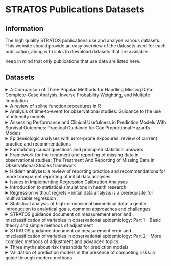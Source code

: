# STRATOS Publications Datasets

## Information
The high quality STRATOS publications use and analyse various datasets. This website should provide an easy overview of the datasets used for each publication, along with links to download datasets that are available.

Keep in mind that only publications that use data are listed here.

## Datasets

<!-- Publication --> 
<details>
<summary>A Comparison of Three Popular Methods for Handling Missing Data: Complete-Case Analysis, Inverse Probability Weighting, and Multiple Imputation</summary>
<br>

The Dataset is from the Youth Cohort Time Series for England, Wales and Scotland, 1984-2002

https://beta.ukdataservice.ac.uk/datacatalogue/studies/study?id=5765

</details>

<!-- Publication --> 
<details>
  <summary>A review of spline function procedures in R</summary>
  <br>
</details>

<!-- Publication --> 
<details>
  <summary>Analysis of time‐to‐event for observational studies: Guidance to the use of intensity models</summary>
  <br>
</details>

<!-- Publication --> 
<details>
  <summary>Assessing Performance and Clinical Usefulness in Prediction Models With Survival Outcomes: Practical Guidance for Cox Proportional Hazards Models</summary>
  <br>
</details>

<!-- Publication --> 
<details>
  <summary>Epidemiologic analyses with error-prone exposures: review of current practice and recommendations</summary>
  <br>
</details>

<!-- Publication --> 
<details>
  <summary>Formulating causal questions and principled statistical answers</summary>
  <br>
</details>

<!-- Publication --> 
<details>
  <summary>Framework for the treatment and reporting of missing data in observational studies: The Treatment And Reporting of Missing Data in Observational Studies framework</summary>
  <br>
</details>

<!-- Publication --> 
<details>
  <summary>Hidden analyses: a review of reporting practice and recommendations for more transparent reporting of initial data analyses</summary>
  <br>
</details>

<!-- Publication --> 
<details>
  <summary>Issues in Implementing Regression Calibration Analyses</summary>
  <br>
</details>

<!-- Publication --> 
<details>
  <summary>Introduction to statistical simulations in health research</summary>
  <br>
</details>

<!-- Publication --> 
<details>
  <summary>Regression without regrets – initial data analysis is a prerequisite for multivariable regression</summary>
  <br>
</details>

<!-- Publication --> 
<details>
  <summary>Statistical analysis of high-dimensional biomedical data: a gentle introduction to analytical goals, common approaches and challenges</summary>
  <br>
</details>

<!-- Publication --> 
<details>
  <summary>STRATOS guidance document on measurement error and misclassification of variables in observational epidemiology: Part 1—Basic theory and simple methods of adjustment</summary>
  <br>
</details>

<!-- Publication --> 
<details>
  <summary>STRATOS guidance document on measurement error and misclassification of variables in observational epidemiology: Part 2—More complex methods of adjustment and advanced topics</summary>
  <br>
</details>

<!-- Publication --> 
<details>
  <summary>Three myths about risk thresholds for prediction models</summary>
  <br>
</details>

<!-- Publication --> 
<details>
  <summary>Validation of prediction models in the presence of competing risks: a guide through modern methods</summary>
  <br>
</details>


